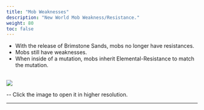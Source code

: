 ```yaml
---
title: "Mob Weaknesses"
description: "New World Mob Weakness/Resistance."
weight: 80
toc: false
---
```


- With the release of Brimstone Sands, mobs no longer have resistances. 
- Mobs still have weaknesses.
- When inside of a mutation, mobs inherit Elemental-Resistance to match the mutation.
<br><br>

<a href="/images/_etc/mobresists.png" target="_blank"><img src="/images/_etc/mobresists.png"></a>

-- Click the image to open it in higher resolution.


---


<script async src="https://pagead2.googlesyndication.com/pagead/js/adsbygoogle.js?client=ca-pub-6183346058041496"
     crossorigin="anonymous"></script>
<ins class="adsbygoogle"
     style="display:block; text-align:center;"
     data-ad-layout="in-article"
     data-ad-format="fluid"
     data-ad-client="ca-pub-6183346058041496"
     data-ad-slot="7426281108"></ins>
<script>
     (adsbygoogle = window.adsbygoogle || []).push({});
</script>